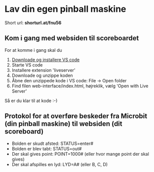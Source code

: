 # Lav din egen pinball maskine

Short url: **shorturl.at/fnu56**

## Kom i gang med websiden til scoreboardet

For at komme i gang skal du  
1. [Downloade og installere VS code](https://code.visualstudio.com/)
1. Starte VS code
1. Installere extension 'liveserver'
1. Downloade og unzippe koden
1. Åbne den unzippede kode i VS code: File -> Open folder
1. Find filen web-interface/index.html, højreklik, vælg 'Open with Live Server'

Så er du klar til at kode :-)

## Protokol for at overføre beskeder fra Microbit (din pinball maskine) til websiden (dit scoreboard)

- Bolden er skudt afsted: STATUS=enter#
- Bolden er blev tabt: STATUS=out#
- Der skal gives point: POINT=1000# (eller hvor mange point der skal gives)
- Der skal afspilles en lyd: LYD=A# (eller B, C, D)
